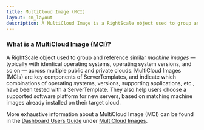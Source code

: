 ```yaml
---
title: MultiCloud Image (MCI)
layout: cm_layout
description: A MultiCloud Image is a RightScale object used to group and reference similar machine images across multiple public and private clouds.
---
```


### What is a MultiCloud Image (MCI)?

A RightScale object used to group and reference similar *machine images* — typically with identical operating systems, operating system versions, and so on — across multiple public and private clouds. MultiCloud Images (MCIs) are key components of ServerTemplates, and indicate which combinations of operating systems, versions, supporting applications, etc., have been tested with a ServerTemplate. They also help users choose a supported software platform for new servers, based on matching machine images already installed on their target cloud.

More exhaustive information about a MultiCloud Image (MCI) can be found in the [Dashboard Users Guide](/cm/dashboard/index.html) under [MultiCloud Images](/cm/dashboard/design/multicloud_images/index.html).

